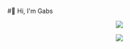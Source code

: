 #👾 Hi, I'm Gabs

<p align="center">
  <img src="https://media.giphy.com/media/7iirVpppgQMe3Ap6k9/giphy.gif" />
</p>

<p align="center">
  <img src="https://media.giphy.com/media/M6M073UQYZK4iwlMXe/giphy.gif" />
</p>
